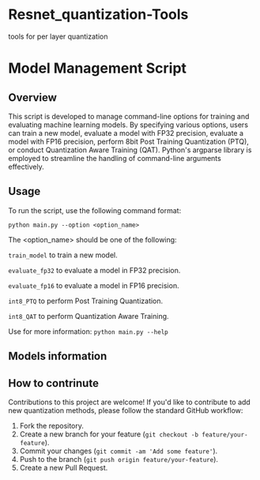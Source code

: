 # Resnet_quantization-Tools
tools for per layer quantization


# Model Management Script

## Overview

This script is developed to manage command-line options for training and evaluating machine learning models. By specifying various options, users can train a new model, evaluate a model with FP32 precision, evaluate a model with FP16 precision, perform 8bit Post Training Quantization (PTQ), or conduct Quantization Aware Training (QAT). Python's argparse library is employed to streamline the handling of command-line arguments effectively.

## Usage

To run the script, use the following command format:

`
python main.py --option <option_name>
`

The <option_name> should be one of the following:



`train_model` to train a new model.

`evaluate_fp32` to evaluate a model in FP32 precision.

`evaluate_fp16` to evaluate a model in FP16 precision.

`int8_PTQ` to perform Post Training Quantization.

`int8_QAT` to perform Quantization Aware Training.


Use for more information:
`
python main.py --help
`
## Models information


## How to contrinute

Contributions to this project are welcome! If you'd like to contribute to add new quantization methods, please follow the standard GitHub workflow:
1. Fork the repository.
2. Create a new branch for your feature (`git checkout -b feature/your-feature`).
3. Commit your changes (`git commit -am 'Add some feature'`).
4. Push to the branch (`git push origin feature/your-feature`).
5. Create a new Pull Request.
